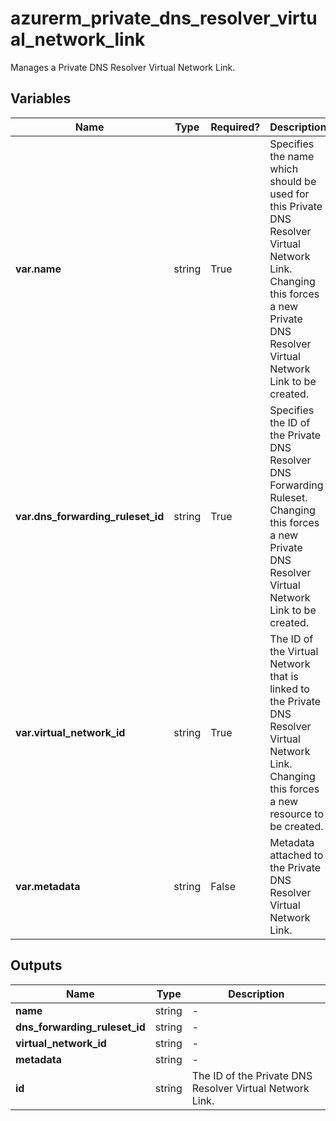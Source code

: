 # azurerm_private_dns_resolver_virtual_network_link

Manages a Private DNS Resolver Virtual Network Link.

## Variables

| Name | Type | Required? |  Description |
| ---- | ---- | --------- |  ----------- |
| **var.name** | string | True | Specifies the name which should be used for this Private DNS Resolver Virtual Network Link. Changing this forces a new Private DNS Resolver Virtual Network Link to be created. | 
| **var.dns_forwarding_ruleset_id** | string | True | Specifies the ID of the Private DNS Resolver DNS Forwarding Ruleset. Changing this forces a new Private DNS Resolver Virtual Network Link to be created. | 
| **var.virtual_network_id** | string | True | The ID of the Virtual Network that is linked to the Private DNS Resolver Virtual Network Link. Changing this forces a new resource to be created. | 
| **var.metadata** | string | False | Metadata attached to the Private DNS Resolver Virtual Network Link. | 



## Outputs

| Name | Type | Description |
| ---- | ---- | --------- | 
| **name** | string  | - | 
| **dns_forwarding_ruleset_id** | string  | - | 
| **virtual_network_id** | string  | - | 
| **metadata** | string  | - | 
| **id** | string  | The ID of the Private DNS Resolver Virtual Network Link. | 